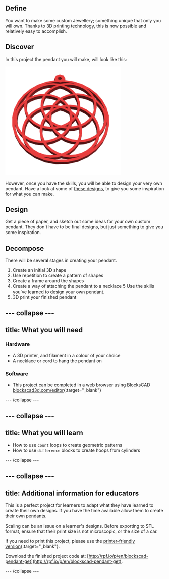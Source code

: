 ## Define

You want to make some custom Jewellery; something unique that only you will own. Thanks to 3D printing technology, this is now possible and relatively easy to accomplish.

## Discover

In this project the pendant you will make, will look like this:

![screenshot](images/pendant-finished.png) 

However, once you have the skills, you will be able to design your very own pendant. Have a look at some of [these designs](https://www.google.com/search?q=3d+printed+jewellery&tbm=isch&chips=q:3d+printed+jewellery,g_1:geometric:q-53194p1cU%3D&hl=en&ved=2ahUKEwjr3IGPgb_nAhVL1eAKHZVwBxYQ4lYoAXoECAEQFw&biw=1061&bih=1765), to give you some inspiration for what you can make.

## Design

Get a piece of paper, and sketch out some ideas for your own custom pendant. They don't have to be final designs, but just something to give you some inspiration.

## Decompose

There will be several stages in creating your pendant.
1. Create an initial 3D shape
2. Use repetition to create a pattern of shapes
3. Create a frame around the shapes
4. Create a way of attaching the pendant to a necklace
5 Use the skills you've learned to design your own pendant.
6. 3D print your finished pendant

--- collapse ---
---
title: What you will need
---

### Hardware

+ A 3D printer, and filament in a colour of your choice
+ A necklace or cord to hang the pendant on

### Software

+ This project can be completed in a web browser using BlocksCAD [blockscad3d.com/editor](https://www.blockscad3d.com/editor){:target="_blank"}

--- /collapse ---

--- collapse ---
---
title: What you will learn
---

+ How to use `count` loops to create geometric patterns
+ How to use `difference` blocks to create hoops from cylinders

--- /collapse ---

--- collapse ---
---
title: Additional information for educators
---

This is a perfect project for learners to adapt what they have learned to create their own designs. If you have the time available allow them to create their own pendants.

Scaling can be an issue on a learner's designs. Before exporting to STL format, ensure that their print size is not microscopic, or the size of a car.

If you need to print this project, please use the [printer-friendly version](https://projects.raspberrypi.org/en/projects/blockscad-pendant/print){:target="_blank"}.

Download the finished project code at:
[http://rpf.io/p/en/blockscad-pendant-get](http://rpf.io/p/en/blockscad-pendant-get).

--- /collapse ---
